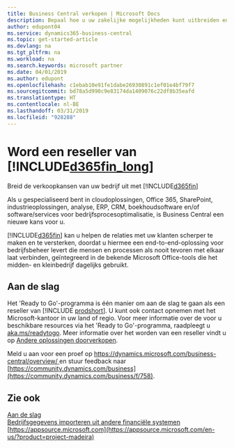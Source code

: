 ```yaml
---
title: Business Central verkopen | Microsoft Docs
description: Bepaal hoe u uw zakelijke mogelijkheden kunt uitbreiden en word een Microsoft-partner en reseller van Business Central.
author: edupont04
ms.service: dynamics365-business-central
ms.topic: get-started-article
ms.devlang: na
ms.tgt_pltfrm: na
ms.workload: na
ms.search.keywords: microsoft partner
ms.date: 04/01/2019
ms.author: edupont
ms.openlocfilehash: c1ebab10e91fe1dabe26930891c1ef01e4bf79f7
ms.sourcegitcommit: bd78a5d990c9e83174da1409076c22df8b35eafd
ms.translationtype: HT
ms.contentlocale: nl-BE
ms.lasthandoff: 03/31/2019
ms.locfileid: "928288"
---
```

# <a name="become-a-reseller-of-included365finlongincludesd365finlongmdmd"></a>Word een reseller van [!INCLUDE[d365fin_long](includes/d365fin_long_md.md)]
Breid de verkoopkansen van uw bedrijf uit met [!INCLUDE[d365fin](includes/d365fin_md.md)]  

Als u gespecialiseerd bent in cloudoplossingen, Office 365, SharePoint, industrieoplossingen, analyse, ERP, CRM, boekhoudsoftware en/of software/services voor bedrijfsprocesoptimalisatie, is Business Central een nieuwe kans voor u.   

[!INCLUDE[d365fin](includes/d365fin_md.md)] kan u helpen de relaties met uw klanten scherper te maken en te versterken, doordat u hiermee een end-to-end-oplossing voor bedrijfsbeheer levert die mensen en processen als nooit tevoren met elkaar laat verbinden, geïntegreerd in de bekende Microsoft Office-tools die het midden- en kleinbedrijf dagelijks gebruikt.  

## <a name="get-started"></a>Aan de slag

Het 'Ready to Go'-programma is één manier om aan de slag te gaan als een reseller van [!INCLUDE [prodshort](includes/prodshort.md)]. U kunt ook contact opnemen met het Microsoft-kantoor in uw land of regio. Voor meer informatie over de voor u beschikbare resources via het 'Ready to Go'-programma, raadpleegt u [aka.ms/readytogo](https://aka.ms/readytogo). Meer informatie over het worden van een reseller vindt u op [Andere oplossingen doorverkopen](/dynamics365/business-central/dev-itpro/developer/readiness/readiness-reseller).  

Meld u aan voor een proef op [https://dynamics.microsoft.com/business-central/overview/ ](https://dynamics.microsoft.com/en-us/business-central/overview/
) en stuur feedback naar [https://community.dynamics.com/business](https://community.dynamics.com/business/f/758).  

## <a name="see-also"></a>Zie ook

[Aan de slag](product-get-started.md)  
[Bedrijfsgegevens importeren uit andere financiële systemen](across-import-data-configuration-packages.md)  
[https://appsource.microsoft.com](https://appsource.microsoft.com/en-us/?product=project-madeira)  
